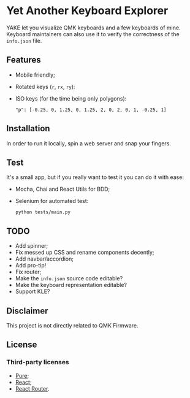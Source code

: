# Yet Another Keyboard Explorer

YAKE let you visualize QMK keyboards and a few keyboards of mine.  
Keyboard maintainers can also use it to verify the correctness of the `info.json` file.

## Features

- Mobile friendly;
- Rotated keys (`r`, `rx`, `ry`):
- ISO keys (for the time being only polygons):

      "p": [-0.25, 0, 1.25, 0, 1.25, 2, 0, 2, 0, 1, -0.25, 1]

## Installation

In order to run it locally, spin a web server and snap your fingers.

## Test

It's a small app, but if you really want to test it you can do it with ease:

- Mocha, Chai and React Utils for BDD;
- Selenium for automated test:

      python tests/main.py

## TODO

- Add spinner;
- Fix messed up CSS and rename components decently;
- Add navbar/accordion;
- Add pro-tip!
- Fix router;
- Make the `info.json` source code editable?
- Make the keyboard representation editable?
- Support KLE?

## Disclaimer

This project is not directly related to QMK Firmware.

## License

### Third-party licenses

- [Pure](https://github.com/pure-css/pure/blob/master/LICENSE);
- [React](https://github.com/facebook/react/blob/master/LICENSE);
- [React Router](https://github.com/ReactTraining/react-router/blob/master/LICENSE).
